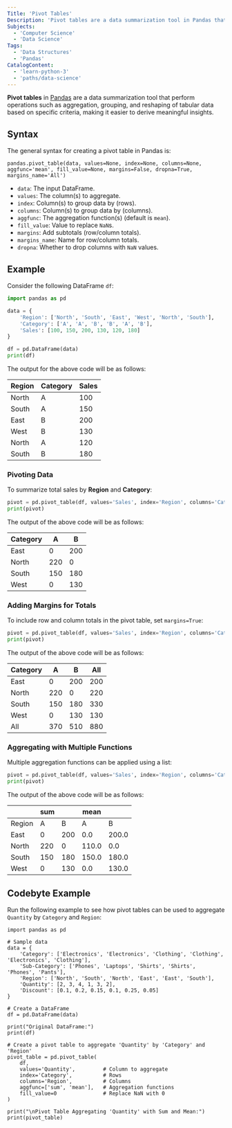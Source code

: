 ```yaml
---
Title: 'Pivot Tables'
Description: 'Pivot tables are a data summarization tool in Pandas that allow reshaping and aggregating tabular data for analysis.'
Subjects:
  - 'Computer Science'
  - 'Data Science'
Tags:
  - 'Data Structures'
  - 'Pandas'
CatalogContent:
  - 'learn-python-3'
  - 'paths/data-science'
---
```


**Pivot tables** in [Pandas](https://www.codecademy.com/resources/docs/pandas) are a data summarization tool that perform operations such as aggregation, grouping, and reshaping of tabular data based on specific criteria, making it easier to derive meaningful insights.

## Syntax

The general syntax for creating a pivot table in Pandas is:

```pseudo
pandas.pivot_table(data, values=None, index=None, columns=None, aggfunc='mean', fill_value=None, margins=False, dropna=True, margins_name='All')
```

- `data`: The input DataFrame.
- `values`: The column(s) to aggregate.
- `index`: Column(s) to group data by (rows).
- `columns`: Column(s) to group data by (columns).
- `aggfunc`: The aggregation function(s) (default is `mean`).
- `fill_value`: Value to replace `NaN`s.
- `margins`: Add subtotals (row/column totals).
- `margins_name`: Name for row/column totals.
- `dropna`: Whether to drop columns with `NaN` values.

## Example

Consider the following DataFrame `df`:

```py
import pandas as pd

data = {
    'Region': ['North', 'South', 'East', 'West', 'North', 'South'],
    'Category': ['A', 'A', 'B', 'B', 'A', 'B'],
    'Sales': [100, 150, 200, 130, 120, 180]
}

df = pd.DataFrame(data)
print(df)
```

The output for the above code will be as follows:

| Region | Category | Sales |
| ------ | -------- | ----- |
| North  | A        | 100   |
| South  | A        | 150   |
| East   | B        | 200   |
| West   | B        | 130   |
| North  | A        | 120   |
| South  | B        | 180   |

### Pivoting Data

To summarize total sales by **Region** and **Category**:

```py
pivot = pd.pivot_table(df, values='Sales', index='Region', columns='Category', aggfunc='sum', fill_value=0)
print(pivot)
```

The output of the above code will be as follows:

| Category | A   | B   |
| -------- | --- | --- |
| East     | 0   | 200 |
| North    | 220 | 0   |
| South    | 150 | 180 |
| West     | 0   | 130 |

### Adding Margins for Totals

To include row and column totals in the pivot table, set `margins=True`:

```py
pivot = pd.pivot_table(df, values='Sales', index='Region', columns='Category', aggfunc='sum', fill_value=0, margins=True)
print(pivot)
```

The output of the above code will be as follows:

| Category | A   | B   | All |
| -------- | --- | --- | --- |
| East     | 0   | 200 | 200 |
| North    | 220 | 0   | 220 |
| South    | 150 | 180 | 330 |
| West     | 0   | 130 | 130 |
| All      | 370 | 510 | 880 |

### Aggregating with Multiple Functions

Multiple aggregation functions can be applied using a list:

```py
pivot = pd.pivot_table(df, values='Sales', index='Region', columns='Category', aggfunc=['sum', 'mean'], fill_value=0)
print(pivot)
```

The output of the above code will be as follows:

|        | sum |     | mean  |       |
| ------ | --- | --- | ----- | ----- |
| Region | A   | B   | A     | B     |
| East   | 0   | 200 | 0.0   | 200.0 |
| North  | 220 | 0   | 110.0 | 0.0   |
| South  | 150 | 180 | 150.0 | 180.0 |
| West   | 0   | 130 | 0.0   | 130.0 |

## Codebyte Example

Run the following example to see how pivot tables can be used to aggregate `Quantity` by `Category` and `Region`:

```codebyte/python
import pandas as pd

# Sample data
data = {
    'Category': ['Electronics', 'Electronics', 'Clothing', 'Clothing', 'Electronics', 'Clothing'],
    'Sub-Category': ['Phones', 'Laptops', 'Shirts', 'Shirts', 'Phones', 'Pants'],
    'Region': ['North', 'South', 'North', 'East', 'East', 'South'],
    'Quantity': [2, 3, 4, 1, 3, 2],
    'Discount': [0.1, 0.2, 0.15, 0.1, 0.25, 0.05]
}

# Create a DataFrame
df = pd.DataFrame(data)

print("Original DataFrame:")
print(df)

# Create a pivot table to aggregate 'Quantity' by 'Category' and 'Region'
pivot_table = pd.pivot_table(
    df,
    values='Quantity',         # Column to aggregate
    index='Category',          # Rows
    columns='Region',          # Columns
    aggfunc=['sum', 'mean'],   # Aggregation functions
    fill_value=0               # Replace NaN with 0
)

print("\nPivot Table Aggregating 'Quantity' with Sum and Mean:")
print(pivot_table)
```
